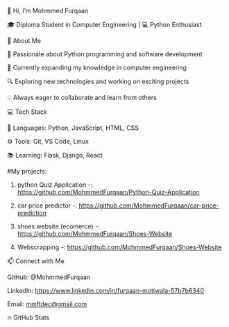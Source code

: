 👋 Hi, I’m Mohmmed Furqaan

🎓 Diploma Student in Computer Engineering | 💻 Python Enthusiast

🚀 About Me


👀 Passionate about Python programming and software development

🌱 Currently expanding my knowledge in computer engineering

🔍 Exploring new technologies and working on exciting projects

💡 Always eager to collaborate and learn from others


💻 Tech Stack

🚀 Languages: Python, JavaScript, HTML, CSS

⚙️ Tools: Git, VS Code, Linux

📚 Learning: Flask, Django, React

#My projects:

1. python Quiz Application -: https://github.com/MohmmedFurqaan/Python-Quiz-Application

2. car price predictor -: https://github.com/MohmmedFurqaan/car-price-prediction

3. shoes website (ecomerce) -: https://github.com/MohmmedFurqaan/Shoes-Website

4. Webscrapping -: https://github.com/MohmmedFurqaan/Shoes-Website


📫 Connect with Me

GitHub: @MohmmedFurqaan

LinkedIn: https://www.linkedin.com/in/furqaan-motiwala-57b7b6340

Email: mmftdec@gmail.com

🔥 GitHub Stats
